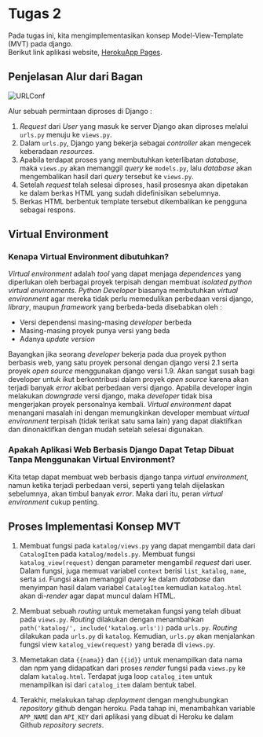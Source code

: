 # Tugas 2
Pada tugas ini, kita mengimplementasikan konsep Model-View-Template (MVT) pada django. <br />
Berikut link aplikasi website, [HerokuApp Pages](https://tugas2-pbp-safa.herokuapp.com/).

## Penjelasan Alur dari Bagan
![URLConf](https://user-images.githubusercontent.com/96807409/190288213-36f2b57b-14c6-45bc-93a0-d3c076f25fb6.png)

Alur sebuah permintaan diproses di Django :
1. *Request* dari *User* yang masuk ke server Django akan diproses melalui `urls.py` menuju ke `views.py`. 
2. Dalam `urls.py`, Django yang bekerja sebagai *controller* akan mengecek keberadaan *resources*.
3. Apabila terdapat proses yang membutuhkan keterlibatan *database*, maka `views.py` akan memanggil *query* ke `models.py`, lalu *database* 
akan mengembalikan hasil dari *query* tersebut ke `views.py`. 
4. Setelah *request* telah selesai diproses, hasil prosesnya akan dipetakan ke dalam berkas HTML yang sudah didefinisikan 
sebelumnya. 
5. Berkas HTML berbentuk template tersebut dikembalikan ke pengguna sebagai respons.

## Virtual Environment
### Kenapa Virtual Environment dibutuhkan?
*Virtual environment* adalah *tool* yang dapat menjaga *dependences* yang diperlukan oleh berbagai proyek terpisah dengan 
membuat *isolated python virtual environments*. *Python Developer* biasanya membutuhkan *virtual environment* agar 
mereka tidak perlu memedulikan perbedaan versi django, *library*, maupun *framework* yang berbeda-beda disebabkan oleh :
- Versi dependensi masing-masing *developer* berbeda
- Masing-masing proyek punya versi yang beda
- Adanya *update version*

Bayangkan jika seorang *developer* bekerja pada dua proyek python berbasis web, yang satu proyek personal dengan django versi 2.1 
serta proyek *open source* menggunakan django versi 1.9. Akan sangat susah bagi developer untuk ikut berkontribusi dalam proyek *open source* 
karena akan terjadi banyak *error* akibat perbedaan versi django. Apabila developer ingin melakukan *downgrade* versi django, 
maka *developer* tidak bisa mengerjakan proyek personalnya kembali. *Virtual environment* dapat menangani masalah ini dengan 
memungkinkan developer membuat *virtual environment* terpisah (tidak terikat satu sama lain) yang dapat diaktifkan dan dinonaktifkan dengan mudah 
setelah selesai digunakan.

### Apakah Aplikasi Web Berbasis Django Dapat Tetap Dibuat Tanpa Menggunakan Virtual Environment?
Kita tetap dapat membuat web berbasis django tanpa *virtual environment*, namun ketika terjadi perbedaan versi, 
seperti yang telah dijelaskan sebelumnya, akan timbul banyak *error*. Maka dari itu, peran *virtual environment* cukup penting.

## Proses Implementasi Konsep MVT
1. Membuat fungsi pada `katalog/views.py` yang dapat mengambil data dari `CatalogItem` pada `katalog/models.py`.
Membuat fungsi `katalog_view(request)` dengan parameter mengambil *request* dari user. Dalam fungsi, juga memuat variabel `context` berisi 
`list_katalog`, `name`, serta `id`. Fungsi akan memanggil *query* ke dalam *database* dan menyimpan hasil dalam variabel `CatalogItem` 
kemudian `katalog.html` akan di-*render* agar dapat muncul dalam HTML.

2. Membuat sebuah *routing* untuk memetakan fungsi yang telah dibuat pada `views.py`.
*Routing* dilakukan dengan menambahkan `path('katalog/', include('katalog.urls'))` pada `urls.py`. 
*Routing* dilakukan pada `urls.py` di `katalog`. Kemudian, `urls.py` akan menjalankan fungsi view `katalog_view(request)` yang berada di `views.py`.

3. Memetakan data `{{nama}}` dan `{{id}}` untuk menampilkan data nama dan npm yang didapatkan dari proses *render* fungsi pada `views.py` 
ke dalam `katalog.html`. Terdapat juga loop `catalog_item` untuk menampilkan isi dari `catalog_item` dalam bentuk tabel.

4. Terakhir, melakukan tahap *deployment* dengan menghubungkan *repository* github dengan heroku. Pada tahap ini,
menambahkan variable `APP_NAME` dan `API_KEY` dari aplikasi yang dibuat di Heroku ke dalam Github *repository secrets*.
